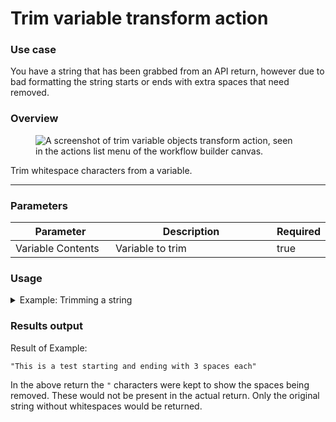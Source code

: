 # Trim variable transform action

### Use case

You have a string that has been grabbed from an API return, however due to bad formatting the string starts or ends with extra spaces that need removed.

### Overview

<figure><img src="../../../.gitbook/assets/Screenshot 2025-04-18 at 3.11.55 PM.png" alt="A screenshot of trim variable objects transform action, seen in the actions list menu of the workflow builder canvas. "><figcaption></figcaption></figure>

Trim whitespace characters from a variable.

***

### Parameters

<table><thead><tr><th width="217">Parameter</th><th width="417.3333333333333">Description</th><th data-type="checkbox">Required</th></tr></thead><tbody><tr><td>Variable Contents</td><td>Variable to trim</td><td>true</td></tr></tbody></table>

### Usage

<details>

<summary>Example: Trimming a string</summary>

**Variable Contents:** This is a test starting and ending with 3 spaces each

</details>

### Results output

Result of Example:

```
"This is a test starting and ending with 3 spaces each"
```

In the above return the `"` characters were kept to show the spaces being removed. These would not be present in the actual return. Only the original string without whitespaces would be returned.
